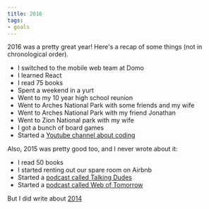 ```yaml
---
title: 2016
tags:
- goals
---
```


2016 was a pretty great year! Here's a recap of some things (not in chronological order).

* I switched to the mobile web team at Domo
* I learned React
* I read 75 books
* Spent a weekend in a yurt
* Went to my 10 year high school reunion
* Went to Arches National Park with some friends and my wife
* Went to Arches National Park with my friend Jonathan
* Went to Zion National park with my wife
* I got a bunch of board games
* Started a [Youtube channel about coding](https://www.youtube.com/channel/UCk7mzIr-GNMVpc8JcswOCvg)

Also, 2015 was pretty good too, and I never wrote about it:

* I read 50 books
* I started renting out our spare room on Airbnb
* Started a [podcast called Talking Dudes](http://www.talkingdudes.com/)
* Started a [podcast called Web of Tomorrow](http://www.weboftomorrowpodcast.com/)

But I did write about [2014](/2014/)
